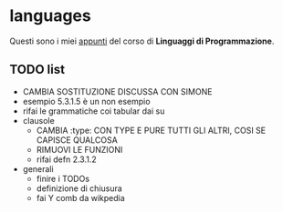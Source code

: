 # languages

Questi sono i miei [appunti](<https://raw.githubusercontent.com/ph-notes/languages/main/src/Linguaggi di Programmazione.pdf>) del corso di **Linguaggi di Programmazione**.

## TODO list

- CAMBIA SOSTITUZIONE DISCUSSA CON SIMONE
- esempio 5.3.1.5 è un non esempio
- rifai le grammatiche coi tabular dai su
- clausole
    - CAMBIA :type: CON TYPE E PURE TUTTI GLI ALTRI, COSI SE CAPISCE QUALCOSA
    - RIMUOVI LE FUNZIONI
    - rifai defn 2.3.1.2
- generali
    - finire i TODOs
    - definizione di chiusura
    - fai Y comb da wikpedia

